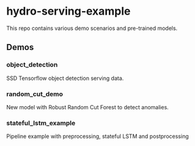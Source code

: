 # hydro-serving-example
This repo contains various demo scenarios and pre-trained models.

## Demos

### object_detection
   SSD Tensorflow object detection serving data.
   
### random_cut_demo
   New model with Robust Random Cut Forest to detect anomalies.
   
### stateful_lstm_example
   Pipeline example with preprocessing, stateful LSTM and postprocessing
